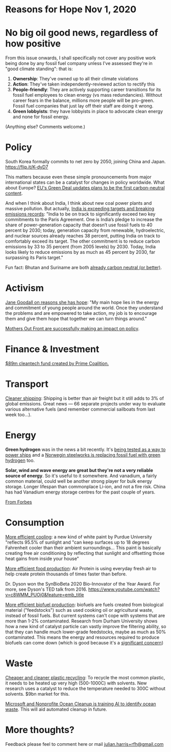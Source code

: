 # Reasons for Hope Nov 1, 2020

# No big oil good news, regardless of how positive
From this issue onwards, I shall specifically not cover any positive work being done by any fossil fuel company unless I've assessed they're in "good climate standing": that is:

1. **Ownership**: They've owned up to all their climate violations
2. **Action**: They've taken independently-reviewed action to rectify this
3. **People-friendly**: They are actively supporting career transitions for its fossil fuel employees to clean energy (vs mass redundancies). Without career fears in the balance, millions more people will be pro-green. Fossil fuel companies that just lay off their staff are doing it wrong. 
4. **Green lobbyists**: they have lobbyists in place to advocate clean energy and none for fossil energy.

(Anything else? Comments welcome.)

# Policy

South Korea formally commits to net zero by 2050, joining China and Japan.
https://flip.it/K-dyD7

This matters because even these simple pronouncements from major international states can be a catalyst for changes in policy worldwide. What about Europe? [EU's Green Deal updates plans to be the first carbon-neutral content](https://flip.it/Ro7jW0).

And when I think about India, I think about new coal power plants and massive pollution. But actually, [India is exceeding targets and breaking emissions records](https://flip.it/AWK8RM): "India to be on track to significantly exceed two key commitments to the Paris Agreement. One is India’s pledge to increase the share of power-generation capacity that doesn’t use fossil fuels to 40 percent by 2030; today, generation capacity from renewable, hydroelectric, and nuclear sources already reaches 38 percent, putting India on track to comfortably exceed its target. The other commitment is to reduce carbon emissions by 33 to 35 percent (from 2005 levels) by 2030. Today, India looks likely to reduce emissions by as much as 45 percent by 2030, far surpassing its Paris target."

Fun fact: Bhutan and Suriname are both [already carbon neutral (or better)](https://en.wikipedia.org/wiki/Carbon_neutrality). 

# Activism 

[Jane Goodall on reasons she has hope](https://flip.it/s_fam5): 
"My main hope lies in the energy and commitment of young people around the world. Once they understand the problems and are empowered to take action, my job is to encourage them and give them hope that together we can turn things around."

[Mothers Out Front are successfully making an impact on policy](https://flip.it/f8D-ku).

# Finance & Investment

[$89m cleantech fund created by Prime Coalition.](https://flip.it/lOQg08) 

# Transport 

[Cleaner shipping](https://flip.it/lGUKDV): Shipping is better than air freight but it still adds to 3% of global emissions. Great news — 66 separate projects under way to evaluate various alternative fuels (and remember commercial sailboats from last week too…). 

# Energy

**Green hydrogen** was in the news a bit recently. It's [being tested as a way to power ships](https://flip.it/2K.4La) and a [Norwegin steelworks is replacing fossil fuel with green hydrogen](https://flip.it/Q9UW9E) too. 


**Solar, wind and wave energy are great but they're not a very reliable source of energy**. So it's useful to it somewhere. And vanadium, a fairly common material, could well be another strong player for bulk energy storage. Longer lifespan than commonplace Li-ion, and not a fire risk. China has had Vanadium energy storage centres for the past couple of years.

[From Forbes](https://www.forbes.com/sites/rrapier/2020/10/24/why-vanadium-flow-batteries-may-be-the-future-of-utility-scale-energy-storage/)

# Consumption

[More efficient cooling](https://flip.it/jeheql): a new kind of white paint by Purdue University "reflects 95.5% of sunlight and "can keep surfaces up to 18 degrees Fahrenheit cooler than their ambient surroundings… This paint is basically creating free air conditioning by reflecting that sunlight and offsetting those heat gains from inside your house"

[More efficient food production](https://flip.it/8.T3Za): Air Protein is using everyday fresh air to help create protein thousands of times faster than before. 

Dr. Dyson won the SynBioBeta 2020 Bio-Innovator of the Year Award. For more, see Dyson's TED talk from 2016. 
https://www.youtube.com/watch?v=c8WMM_PUOj0&feature=emb_title

[More efficient biofuel production](https://flip.it/t5QU6M): biofuels are fuels created from biological material ("feedstocks") such as used cooking oil or agricultural waste, instead of fossil fuels. But current systems can't cope with systems that are more than 1-2% contaminated.
Research from Durham University shows how a new kind of catalyst particle can vastly improve the filtering ability, so that they can handle much lower-grade feedstocks, maybe as much as 50% contaminated. This means the energy and resources required to produce biofuels can come down (which is good because it's a [significant concern](https://www.actionaidusa.org/wp-content/uploads/2016/08/Water-at-Risk.pdf))

# Waste

[Cheaper and cleaner plastic recycling](https://flip.it/4tkSCq): To recycle the most common plastic, it needs to be heated up very high (500-1000C) with solvents. New research uses a catalyst to reduce the temperature needed to 300C without solvents. $9bn market for this.

[Microsoft and Nonprofite Ocean Cleanup is training AI to identify ocean waste](https://flip.it/8Kemf7). This will aid automated cleanup in future. 

# More thoughts?
Feedback please feel to comment here or mail julian.harris+rfh@gmail.com 